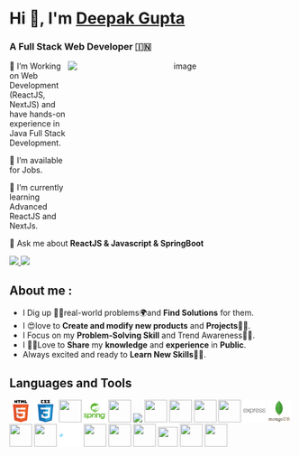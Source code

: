 # Hi 👋, I'm <a href="https://github.com/deepakguptabvp" target="blank">Deepak Gupta</a>
<h3>A Full Stack Web Developer &#127470;&#127475</h3>
<a target="_blank" align="center">
  <img align="right" top="300" height="300" width="400" alt="image" src="https://cdn.mos.cms.futurecdn.net/EzgdmaCQuT84bgDL4fhXZS.jpg">
</a> 

 🌱 I’m Working on Web Development (ReactJS, NextJS) and have hands-on experience in Java Full Stack Development.

 🤝 I’m available for Jobs.

 🌱 I’m currently learning Advanced ReactJS and NextJs.

 💬 Ask me about **ReactJS & Javascript & SpringBoot**



<a href="https://www.linkedin.com/in/deepak-gupta-057684141/">
  <img src="https://img.shields.io/badge/LinkedIn-0077B5?style=for-the-badge&logo=linkedin&logoColor=white"/> 
 </a> 

<a href="deepakgupta.150743@gmail.com">
  <img src="https://img.shields.io/badge/Gmail-D14836?style=for-the-badge&logo=gmail&logoColor=white"/>
</a>

## **About me** :

- I Dig up 🕵️‍♀️real-world problems🌍and **Find Solutions** for them.
- I 😍love to **Create and modify new products** and **Projects**👨‍💻.
- I Focus on my **Problem-Solving Skill** and Trend Awareness🕵️‍♀️.
- I 👨‍🏫Love to **Share** my **knowledge** and **experience** in **Public**.
- Always excited and ready to **Learn New Skills👨‍🎓**.

## **Languages and Tools**
<p>
<img src="https://raw.githubusercontent.com/devicons/devicon/master/icons/html5/html5-original-wordmark.svg" width="40px" height="40px">
<img src="https://raw.githubusercontent.com/devicons/devicon/master/icons/css3/css3-original-wordmark.svg" width="40px" height="40px">
<img src ="https://cdn.jsdelivr.net/gh/devicons/devicon/icons/react/react-original-wordmark.svg" width="40px" height="40px">
<img src ="https://github.com/devicons/devicon/blob/v2.15.1/icons/spring/spring-original-wordmark.svg" width="40px" height="40px">
<img src="https://cdn.jsdelivr.net/gh/devicons/devicon/icons/java/java-original.svg"   width="40px" height="40px" />
<img src="https://cdn.jsdelivr.net/gh/devicons/devicon/icons/javascript/javascript-original.svg" width=40px heigth=50px >
<img src="https://cdn.jsdelivr.net/gh/devicons/devicon/icons/materialui/materialui-original.svg"   width="40px" height="40px" />
<img src="https://cdn.jsdelivr.net/gh/devicons/devicon/icons/mysql/mysql-original-wordmark.svg"   width="40px" height="40px" />
<img src="https://cdn.jsdelivr.net/gh/devicons/devicon/icons/nextjs/nextjs-original-wordmark.svg"  width="40px" height="40px" >
<img src="https://cdn.jsdelivr.net/gh/devicons/devicon/icons/nodejs/nodejs-original.svg"   width="40px" height="40px" />
<img src="https://github.com/devicons/devicon/blob/v2.15.1/icons/express/express-original-wordmark.svg"   width="40px" height="40px" />
<img src="https://github.com/devicons/devicon/blob/v2.15.1/icons/mongodb/mongodb-original-wordmark.svg"   width="40px" height="40px" />
<img src="https://cdn.jsdelivr.net/gh/devicons/devicon/icons/redux/redux-original.svg"   width="40px" height="40px" />
<img src="https://cdn.jsdelivr.net/gh/devicons/devicon/icons/sass/sass-original.svg"   width="40px" height="40px" />
<img src="https://github.com/devicons/devicon/blob/v2.15.1/icons/tailwindcss/tailwindcss-original-wordmark.svg"   width="40px" height="40px" />
<img src="https://cdn.jsdelivr.net/gh/devicons/devicon/icons/typescript/typescript-original.svg"   width="40px" height="40px" />
<img src ="https://cdn.jsdelivr.net/gh/devicons/devicon/icons/git/git-plain.svg" width="40px" height="40px">
<img src="https://cdn.jsdelivr.net/gh/devicons/devicon/icons/github/github-original-wordmark.svg" width="40px" height="40px"> 
<img src ="https://cdn.jsdelivr.net/gh/devicons/devicon/icons/vscode/vscode-original-wordmark.svg" width="35px" height="35px">
<img src="https://cdn.jsdelivr.net/gh/devicons/devicon/icons/android/android-original-wordmark.svg"  width="40px" height="40px" />         
<img src="https://cdn.jsdelivr.net/gh/devicons/devicon/icons/androidstudio/androidstudio-plain-wordmark.svg"   width="40px" height="40px"/>
</p>


      



<!-- ## **Projects** -->

<!-- BLOG-POST-LIST:START -->
<!-- 
- [Tesla Website Clone using ReactJS](https://tesla-clone-shyamtawli.netlify.app/)
- [Landing Page Responsive - dolla](https://dolla-responsive-shyamtawli.netlify.app/)
- [YouTube Clone using HTML & CSS](https://youtube-clone-shyamtawli.netlify.app/)
- [ToDo List using ReactJS](https://todo-react-shyamtawli.netlify.app/)
- [Crypto Price Tracker using ReactJS](https://crypto-price-shyamtawli.netlify.app/) -->
<!-- BLOG-POST-LIST:END -->
